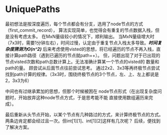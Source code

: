 # UniquePaths
  最初想法是按深度遍历，每个节点都会有分支，选用了node节点的方式（first_commit_record），
  算法实现简单，也觉得会有重复的节点数据入栈，但是没有考虑太多。
  在MxN量级较小的情况下，顺利输出。
  当MxN量级增大时（7x3时，需要1分钟左右），时间过慢，认定由于重复节点入栈太多导致。***时间复杂度猜测为O(n^2)***
  后来考虑使用visted的思想，将已经遍历的节点不再入栈，直接计算path路径（遇到已遍历的节点就path++）。
  但，问题出现了对于已出现的节点visted次数和path总数计算上。无法准确计算某一个节点的visted的 数量和path的量。
  顾尝试从后面节点往前尝试思考。
  通过2x2、3x3等再终极节点尝试找到path计算的规律。（3x3时，围绕终极节点的3个节点，左、上、左上都说是2，3x3为6）
  
  中间也有过继承累加的思想，但那个时候被困在 node节点形式（在出现复杂度问题时，开始放弃这种node节点方式，于是思考能不能
  直接使用数组遍历来完成）。
  
  最后重新从头节点开始，以某个节点有几种路过的方式，来计算终极节点的方式。
  两条边肯定都会经过且一次。但int[1][1]、int[1][2]这样有几次呢？
  后续，便找到了解决方案。 
  